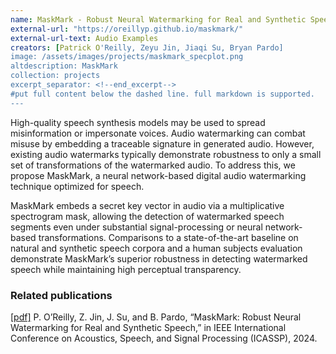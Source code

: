 ```yaml
---
name: MaskMark - Robust Neural Watermarking for Real and Synthetic Speech
external-url: "https://oreillyp.github.io/maskmark/"
external-url-text: Audio Examples
creators: [Patrick O'Reilly, Zeyu Jin, Jiaqi Su, Bryan Pardo]
image: /assets/images/projects/maskmark_specplot.png
altdescription: MaskMark
collection: projects
excerpt_separator: <!--end_excerpt-->
#put full content below the dashed line. full markdown is supported.
---
```


High-quality speech synthesis models may be used to spread misinformation or impersonate voices. Audio watermarking can combat misuse by embedding a traceable signature in generated audio. However, existing audio watermarks typically demonstrate robustness to only a small set of transformations of the watermarked audio. To address this, we propose MaskMark, a neural network-based digital audio watermarking technique optimized for speech. <!--end_excerpt-->

MaskMark embeds a secret key vector in audio via a multiplicative spectrogram mask, allowing the detection of watermarked speech segments even under substantial signal-processing or neural network-based transformations. Comparisons to a state-of-the-art baseline on natural and synthetic speech corpora and a human subjects evaluation demonstrate MaskMark’s superior robustness in detecting watermarked speech while maintaining high perceptual transparency.

### Related publications
[[pdf]](/assets/papers/oreilly_jin_su_pardo_watermark.pdf) P. O’Reilly, Z. Jin, J. Su, and B. Pardo, “MaskMark: Robust Neural Watermarking for Real and Synthetic Speech,” in IEEE International Conference on Acoustics, Speech, and Signal Processing (ICASSP), 2024.